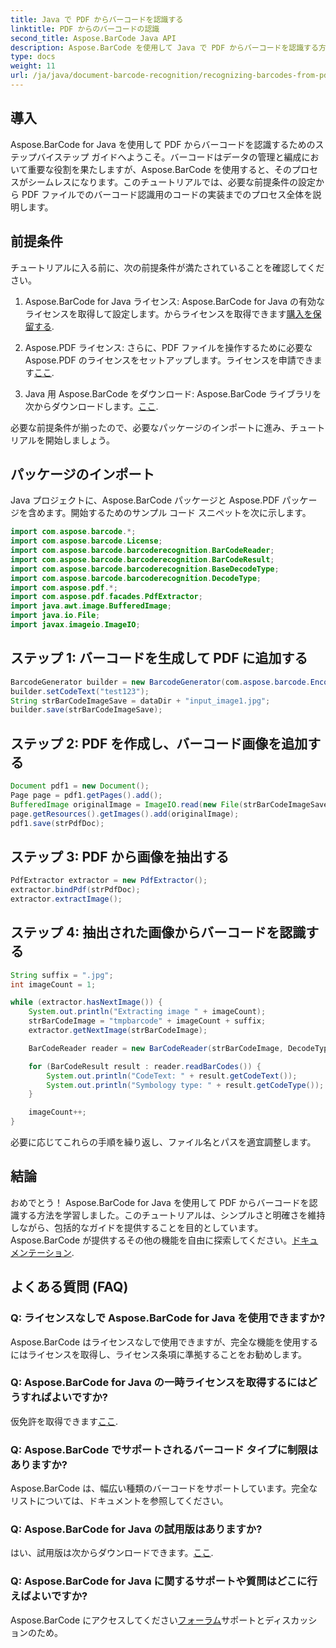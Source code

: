 ```yaml
---
title: Java で PDF からバーコードを認識する
linktitle: PDF からのバーコードの認識
second_title: Aspose.BarCode Java API
description: Aspose.BarCode を使用して Java で PDF からバーコードを認識する方法を学びます。コード例を含むステップバイステップのガイド。データ管理の効率を高めます!
type: docs
weight: 11
url: /ja/java/document-barcode-recognition/recognizing-barcodes-from-pdf/
---
```


## 導入

Aspose.BarCode for Java を使用して PDF からバーコードを認識するためのステップバイステップ ガイドへようこそ。バーコードはデータの管理と編成において重要な役割を果たしますが、Aspose.BarCode を使用すると、そのプロセスがシームレスになります。このチュートリアルでは、必要な前提条件の設定から PDF ファイルでのバーコード認識用のコードの実装までのプロセス全体を説明します。

## 前提条件

チュートリアルに入る前に、次の前提条件が満たされていることを確認してください。

1.  Aspose.BarCode for Java ライセンス: Aspose.BarCode for Java の有効なライセンスを取得して設定します。からライセンスを取得できます[購入を保留する](https://purchase.aspose.com/buy).

2. Aspose.PDF ライセンス: さらに、PDF ファイルを操作するために必要な Aspose.PDF のライセンスをセットアップします。ライセンスを申請できます[ここ](https://purchase.aspose.com/temporary-license/).

3. Java 用 Aspose.BarCode をダウンロード: Aspose.BarCode ライブラリを次からダウンロードします。[ここ](https://releases.aspose.com/barcode/java/).

必要な前提条件が揃ったので、必要なパッケージのインポートに進み、チュートリアルを開始しましょう。

## パッケージのインポート

Java プロジェクトに、Aspose.BarCode パッケージと Aspose.PDF パッケージを含めます。開始するためのサンプル コード スニペットを次に示します。

```java
import com.aspose.barcode.*;
import com.aspose.barcode.License;
import com.aspose.barcode.barcoderecognition.BarCodeReader;
import com.aspose.barcode.barcoderecognition.BarCodeResult;
import com.aspose.barcode.barcoderecognition.BaseDecodeType;
import com.aspose.barcode.barcoderecognition.DecodeType;
import com.aspose.pdf.*;
import com.aspose.pdf.facades.PdfExtractor;
import java.awt.image.BufferedImage;
import java.io.File;
import javax.imageio.ImageIO;
```

## ステップ 1: バーコードを生成して PDF に追加する

```java
BarcodeGenerator builder = new BarcodeGenerator(com.aspose.barcode.EncodeTypes.CODE_39_STANDARD);
builder.setCodeText("test123");
String strBarCodeImageSave = dataDir + "input_image1.jpg";
builder.save(strBarCodeImageSave);
```

## ステップ 2: PDF を作成し、バーコード画像を追加する

```java
Document pdf1 = new Document();
Page page = pdf1.getPages().add();
BufferedImage originalImage = ImageIO.read(new File(strBarCodeImageSave));
page.getResources().getImages().add(originalImage);
pdf1.save(strPdfDoc);
```

## ステップ 3: PDF から画像を抽出する

```java
PdfExtractor extractor = new PdfExtractor();
extractor.bindPdf(strPdfDoc);
extractor.extractImage();
```

## ステップ 4: 抽出された画像からバーコードを認識する

```java
String suffix = ".jpg";
int imageCount = 1;

while (extractor.hasNextImage()) {
    System.out.println("Extracting image " + imageCount);
    strBarCodeImage = "tmpbarcode" + imageCount + suffix;
    extractor.getNextImage(strBarCodeImage);

    BarCodeReader reader = new BarCodeReader(strBarCodeImage, DecodeType.CODE_39_EXTENDED);

    for (BarCodeResult result : reader.readBarCodes()) {
        System.out.println("CodeText: " + result.getCodeText());
        System.out.println("Symbology type: " + result.getCodeType());
    }

    imageCount++;
}
```

必要に応じてこれらの手順を繰り返し、ファイル名とパスを適宜調整します。

## 結論

おめでとう！ Aspose.BarCode for Java を使用して PDF からバーコードを認識する方法を学習しました。このチュートリアルは、シンプルさと明確さを維持しながら、包括的なガイドを提供することを目的としています。 Aspose.BarCode が提供するその他の機能を自由に探索してください。[ドキュメンテーション](https://reference.aspose.com/barcode/java/).

## よくある質問 (FAQ)

### Q: ライセンスなしで Aspose.BarCode for Java を使用できますか?
Aspose.BarCode はライセンスなしで使用できますが、完全な機能を使用するにはライセンスを取得し、ライセンス条項に準拠することをお勧めします。

### Q: Aspose.BarCode for Java の一時ライセンスを取得するにはどうすればよいですか?
仮免許を取得できます[ここ](https://purchase.aspose.com/temporary-license/).

### Q: Aspose.BarCode でサポートされるバーコード タイプに制限はありますか?
Aspose.BarCode は、幅広い種類のバーコードをサポートしています。完全なリストについては、ドキュメントを参照してください。

### Q: Aspose.BarCode for Java の試用版はありますか?
はい、試用版は次からダウンロードできます。[ここ](https://releases.aspose.com/).

### Q: Aspose.BarCode for Java に関するサポートや質問はどこに行えばよいですか?
 Aspose.BarCode にアクセスしてください[フォーラム](https://forum.aspose.com/c/barcode/13)サポートとディスカッションのため。
